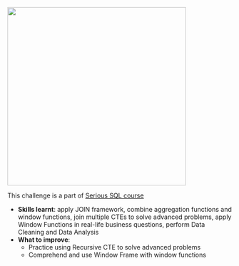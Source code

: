 <p align = "left"> 
  <img width="400px" src="https://i.pinimg.com/originals/ee/48/ad/ee48ad1dcd4096cd135afb295246e616.gif" />
</p>

This challenge is a part of [Serious SQL course](https://www.datawithdanny.com/courses/serious-sql)
* **Skills learnt**: apply JOIN framework, combine aggregation functions and window functions, join multiple CTEs to solve advanced problems, apply Window Functions in real-life business questions, perform Data Cleaning and Data Analysis
* **What to improve**:
  * Practice using Recursive CTE to solve advanced problems 
  * Comprehend and use Window Frame with window functions
